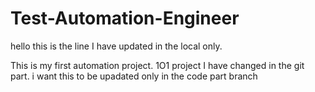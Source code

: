 # Test-Automation-Engineer
hello this is the line I have updated in the local only.

This is my first automation project. 1O1 project
I have changed in the git part.
i want this to be upadated only in the code part branch 
